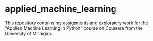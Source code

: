 # applied_machine_learning
This repository contains my assignments and exploratory work for the "Applied Machine Learning in Python" course on Coursera from the University of Michigan.
